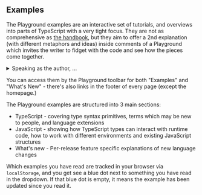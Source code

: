## Examples

The Playground examples are an interactive set of tutorials, and overviews into parts of TypeScript with a very tight focus. They are not as comprehensive as [the handbook](/docs/handbook/intro.html), but they aim to offer a 2nd explanation (with different metaphors and ideas) inside comments of a Playground which invites the writer to fidget with the code and see how the pieces come together.

<details><summary>Speaking as the author, ...</summary>

_Speaking as the author_, I, _Orta_, think there are many ways for people to learn a complex subject. I don't think it's possible to just pick up a single book and _":tada: I understand X."_ We're not learning kung-fu in a second, _something like TypeScript takes a while to learn_.

I believe that studying something complex revolves around creating a mesh of understanding by mixing learning and doing. The handbook does a great job of covering all the primitives of TypeScript, and you can study it, but with the Playground we have a space for a 2nd explanation on the same topics with an environment structured for play and safe failure. The Examples in the Playground are built to encourage exploration of ideas.

</details>

You can access them by the Playground toolbar for both "Examples" and "What's New" - there's also links in the footer of every page (except the homepage.)

The Playground examples are structured into 3 main sections:

- TypeScript - covering type syntax primitives, terms which may be new to people, and language extensions
- JavaScript - showing how TypeScript types can interact with runtime code, how to work with different environments and existing JavaScript structures
- What's new - Per-release feature specific explanations of new language changes

Which examples you have read are tracked in your browser via `localStorage`, and you get see a blue dot next to something you have read in the dropdown. If that blue dot is empty, it means the example has been updated since you read it.
